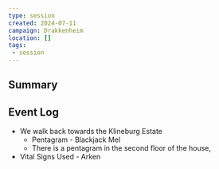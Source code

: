 ```yaml
---
type: session
created: 2024-07-11
campaign: Drakkenheim
location: []
tags:
 - session
---
```



## Summary

## Event Log

- We walk back towards the Klineburg Estate
	- Pentagram - Blackjack Mel
	- There is a pentagram in the second floor of the house, 
- Vital Signs Used - Arken

